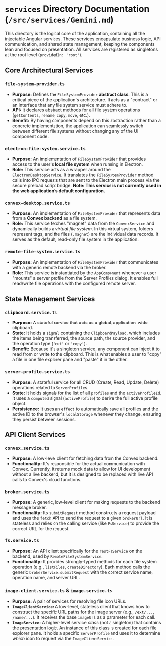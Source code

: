 # `services` Directory Documentation (`/src/services/Gemini.md`)

This directory is the logical core of the application, containing all the injectable Angular services. These services encapsulate business logic, API communication, and shared state management, keeping the components lean and focused on presentation. All services are registered as singletons at the root level (`providedIn: 'root'`).

## Core Architectural Services

### `file-system-provider.ts`

-   **Purpose:** Defines the `FileSystemProvider` **abstract class**. This is a critical piece of the application's architecture. It acts as a "contract" or an interface that any file system service must adhere to.
-   **API:** It declares abstract methods for all file system operations (`getContents`, `rename`, `copy`, `move`, etc.).
-   **Benefit:** By having components depend on this abstraction rather than a concrete implementation, the application can seamlessly switch between different file systems without changing any of the UI component code.

### `electron-file-system.service.ts`

-   **Purpose:** An implementation of `FileSystemProvider` that provides access to the user's **local file system** when running in Electron.
-   **Role:** This service acts as a wrapper around the `ElectronDesktopService`. It translates the `FileSystemProvider` method calls into IPC requests that are sent to the Electron main process via the secure preload script bridge. **Note: This service is not currently used in the web application's default configuration.**

### `convex-desktop.service.ts`

-   **Purpose:** An implementation of `FileSystemProvider` that represents data from a **Convex backend** as a file system.
-   **Role:** This service fetches "magnet" data from the `ConvexService` and dynamically builds a *virtual file system*. In this virtual system, folders represent tags, and the files (`.magnet`) are the individual data records. It serves as the default, read-only file system in the application.

### `remote-file-system.service.ts`

-   **Purpose:** An implementation of `FileSystemProvider` that communicates with a generic remote backend via the broker.
-   **Role:** This service is instantiated by the `AppComponent` whenever a user "mounts" a server profile from the Server Profiles dialog. It enables full read/write file operations with the configured remote server.

## State Management Services

### `clipboard.service.ts`

-   **Purpose:** A stateful service that acts as a global, application-wide clipboard.
-   **State:** It holds a `signal` containing the `ClipboardPayload`, which includes the items being transferred, the source path, the source provider, and the operation type (`'cut'` or `'copy'`).
-   **Benefit:** Because it's a singleton service, any component can inject it to read from or write to the clipboard. This is what enables a user to "copy" a file in one file explorer pane and "paste" it in the other.

### `server-profile.service.ts`

-   **Purpose:** A stateful service for all CRUD (Create, Read, Update, Delete) operations related to `ServerProfile`s.
-   **State:** It holds signals for the list of all `profiles` and the `activeProfileId`. It uses a `computed` signal (`activeProfile`) to derive the full active profile object.
-   **Persistence:** It uses an `effect` to automatically save all profiles and the active ID to the browser's `localStorage` whenever they change, ensuring they persist between sessions.

## API Client Services

### `convex.service.ts`

-   **Purpose:** A low-level client for fetching data from the Convex backend.
-   **Functionality:** It's responsible for the actual communication with Convex. Currently, it returns mock data to allow for UI development without a live backend, but it is designed to be replaced with live API calls to Convex's cloud functions.

### `broker.service.ts`

-   **Purpose:** A generic, low-level client for making requests to the backend message broker.
-   **Functionality:** Its `submitRequest` method constructs a request payload and uses the `fetch` API to send the request to a given `brokerUrl`. It is stateless and relies on the calling service (like `FsService`) to provide the correct URL for the request.

### `fs.service.ts`

-   **Purpose:** An API client specifically for the `restFsService` on the backend, used by `RemoteFileSystemService`.
-   **Functionality:** It provides strongly-typed methods for each file system operation (e.g., `listFiles`, `createDirectory`). Each method calls the generic `brokerService.submitRequest` with the correct service name, operation name, and server URL.

### `image-client.service.ts` & `image.service.ts`

-   **Purpose:** A pair of services for resolving file icon URLs.
-   **`ImageClientService`:** A low-level, stateless client that knows how to construct the specific URL paths for the image server (e.g., `/ext/...`, `/name/...`). It receives the base `imageUrl` as a parameter for each call.
-   **`ImageService`:** A higher-level service *class* (not a singleton) that contains the presentation logic. An instance of this class is created for each file explorer pane. It holds a specific `ServerProfile` and uses it to determine *which* icon to request via the `ImageClientService`.